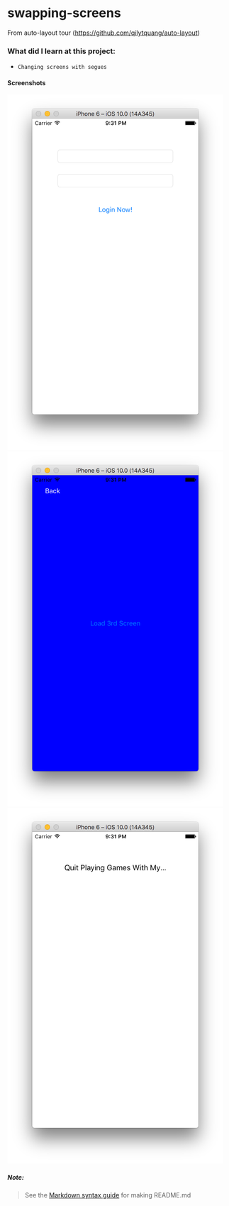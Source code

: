 # swapping-screens
From auto-layout tour (https://github.com/qilytquang/auto-layout)

### What did I learn at this project:
* `Changing screens with segues`

#### Screenshots
[id1]: /screenshot1.png "Screenshot 1 of SwappingScreens"
[id2]: /screenshot2.png "Screenshot 2 of SwappingScreens"
[id3]: /screenshot3.png "Screenshot 3 of SwappingScreens"
![Screenshot 1][id1]
![Screenshot 2][id2]
![Screenshot 3][id3]

##### Note:
> See the [Markdown syntax guide](https://confluence.atlassian.com/bitbucketserver/markdown-syntax-guide-776639995.html)
> for making README.md
